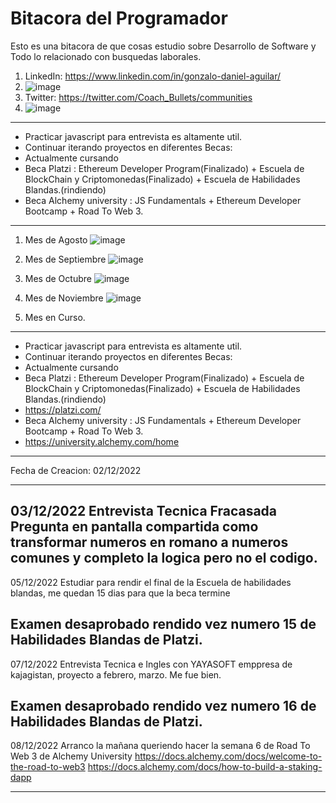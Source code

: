 # Bitacora del Programador #

Esto es una bitacora de que cosas estudio sobre Desarrollo de Software y Todo lo relacionado con busquedas laborales.
1. LinkedIn: https://www.linkedin.com/in/gonzalo-daniel-aguilar/
2. ![image](https://user-images.githubusercontent.com/42863568/206424568-9f8d205e-2c20-4a83-9482-995255061a73.png)
3. Twitter: https://twitter.com/Coach_Bullets/communities
4. ![image](https://user-images.githubusercontent.com/42863568/206424941-379ff245-dc9f-46fb-8cad-18f35873bb2d.png)


---------------------------------------------------------------
- Practicar javascript para entrevista es altamente util.
- Continuar iterando proyectos en diferentes Becas: 
-   Actualmente cursando 
-   Beca Platzi : Ethereum Developer Program(Finalizado) + Escuela de BlockChain y Criptomonedas(Finalizado) + Escuela de Habilidades Blandas.(rindiendo)   
-   Beca Alchemy university : JS Fundamentals + Ethereum Developer Bootcamp + Road To Web 3.
---------------------------------------------------------------   



1. Mes de Agosto
![image](https://user-images.githubusercontent.com/42863568/206422474-3023f11a-857f-4eab-8730-cd4c7ebf94bb.png)


2. Mes de Septiembre
![image](https://user-images.githubusercontent.com/42863568/206422158-3ef2935f-ad79-4697-a838-8b219d03d2bf.png)


3. Mes de Octubre
![image](https://user-images.githubusercontent.com/42863568/206421774-b0a64370-4fb4-4674-b773-dc3647ec78f4.png)


4. Mes de Noviembre
![image](https://user-images.githubusercontent.com/42863568/206421597-6d68185c-f49e-46ec-9951-1d8b453eab8a.png)

5. Mes en Curso.

---------------------------------------------------------------
- Practicar javascript para entrevista es altamente util.
- Continuar iterando proyectos en diferentes Becas: 
-   Actualmente cursando 
-   Beca Platzi : Ethereum Developer Program(Finalizado) + Escuela de BlockChain y Criptomonedas(Finalizado) + Escuela de Habilidades Blandas.(rindiendo)   
-   https://platzi.com/ 
-   Beca Alchemy university : JS Fundamentals + Ethereum Developer Bootcamp + Road To Web 3.
-   https://university.alchemy.com/home
---------------------------------------------------------------   

Fecha de Creacion: 02/12/2022


---------------------------------------------------------------
03/12/2022
Entrevista Tecnica Fracasada
Pregunta en pantalla compartida como transformar numeros en romano a numeros comunes y completo la logica pero no el codigo.
---------------------------------------------------------------

05/12/2022
Estudiar para rendir el final de la Escuela de habilidades blandas, me quedan 15 dias para que la beca termine

Examen desaprobado rendido vez numero 15 de Habilidades Blandas de Platzi.
---------------------------------------------------------------
07/12/2022
Entrevista Tecnica e Ingles con YAYASOFT emppresa de kajagistan, proyecto a febrero, marzo.
Me fue bien.

Examen desaprobado rendido vez numero 16 de Habilidades Blandas de Platzi.
---------------------------------------------------------------
08/12/2022
Arranco la mañana queriendo hacer la semana 6 de Road To Web 3 de Alchemy University
https://docs.alchemy.com/docs/welcome-to-the-road-to-web3
https://docs.alchemy.com/docs/how-to-build-a-staking-dapp

---------------------------------------------------------------
